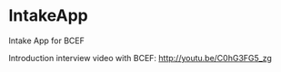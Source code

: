 # IntakeApp
Intake App for BCEF

Introduction interview video with BCEF:
http://youtu.be/C0hG3FG5_zg
